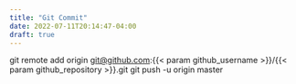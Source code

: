```yaml
---
title: "Git Commit"
date: 2022-07-11T20:14:47-04:00
draft: true
---
```


git remote add origin git@github.com:{{< param github_username >}}/{{< param github_repository >}}.git
git push -u origin master